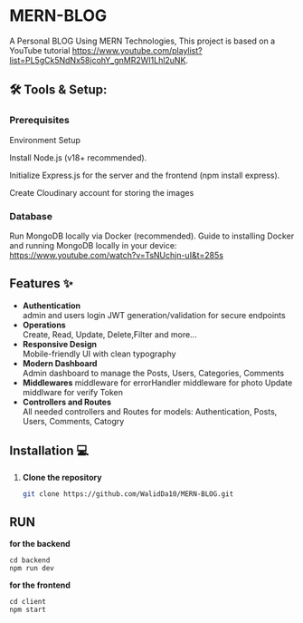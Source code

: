 # MERN-BLOG
A Personal BLOG Using MERN Technologies, This project is based on a YouTube tutorial https://www.youtube.com/playlist?list=PL5gCk5NdNx58jcohY_gnMR2WI1Lhl2uNK.

 ## 🛠️ Tools & Setup:
### Prerequisites
Environment Setup

Install Node.js (v18+ recommended).

Initialize Express.js for the server and the frontend (npm install express).

Create Cloudinary account for storing the images
### Database
Run MongoDB locally via Docker (recommended).
Guide to installing Docker and running MongoDB locally in your device: https://www.youtube.com/watch?v=TsNUchjn-uI&t=285s


## Features ✨

- **Authentication**  
   admin and users login
   JWT generation/validation for secure endpoints
- **Operations**  
  Create, Read, Update, Delete,Filter and more... 
- **Responsive Design**  
  Mobile-friendly UI with clean typography
- **Modern Dashboard**  
  Admin dashboard to manage the Posts, Users, Categories, Comments
- **Middlewares** 
  middleware for errorHandler
  middleware for photo Update
  middlware for verify Token
- **Controllers and Routes**  
 All needed controllers and Routes for models: Authentication, Posts, Users, Comments, Catogry   
 
  

## Installation 💻

1. **Clone the repository**
   ```bash
   git clone https://github.com/WalidDa10/MERN-BLOG.git
## RUN

**for the backend**
```
cd backend
npm run dev
```
**for the frontend**
```
cd client
npm start
```

